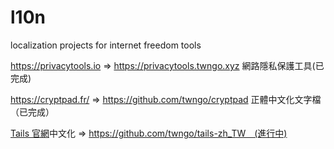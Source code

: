 # l10n
localization projects for internet freedom tools

https://privacytools.io => https://privacytools.twngo.xyz  網路隱私保護工具(已完成)

https://cryptpad.fr/  => https://github.com/twngo/cryptpad  正體中文化文字檔（已完成）

[Tails 官網](http://tails.boum.org/)中文化 =>  https://github.com/twngo/tails-zh_TW　(進行中)

